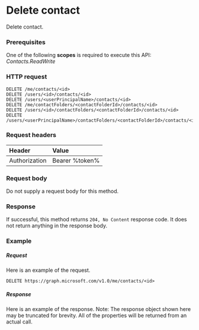 # Delete contact

Delete contact.
### Prerequisites
One of the following **scopes** is required to execute this API: 
*Contacts.ReadWrite*
### HTTP request
<!-- { "blockType": "ignored" } -->
```http
DELETE /me/contacts/<id>
DELETE /users/<id>/contacts/<id>
DELETE /users/<userPrincipalName>/contacts/<id>
DELETE /me/contactFolders/<contactFolderId>/contacts/<id>
DELETE /users/<id>/contactFolders/<contactFolderId>/contacts/<id>
DELETE /users/<userPrincipalName>/contactFolders/<contactFolderId>/contacts/<id>

```
### Request headers
| Header       | Value |
|:---------------|:--------|
| Authorization  | Bearer %token%  |

### Request body
Do not supply a request body for this method.


### Response
If successful, this method returns `204, No Content` response code. It does not return anything in the response body.

### Example
##### Request
Here is an example of the request.
<!-- {
  "blockType": "request",
  "name": "delete_contact"
}-->
```http
DELETE https://graph.microsoft.com/v1.0/me/contacts/<id>
```
##### Response
Here is an example of the response. Note: The response object shown here may be truncated for brevity. All of the properties will be returned from an actual call.
<!-- {
  "blockType": "response",
  "truncated": true
} -->
```http
```

<!-- uuid: 8fcb5dbc-d5aa-4681-8e31-b001d5168d79
2015-10-25 14:57:30 UTC -->
<!-- {
  "type": "#page.annotation",
  "description": "Delete contact",
  "keywords": "",
  "section": "documentation",
  "tocPath": ""
}-->